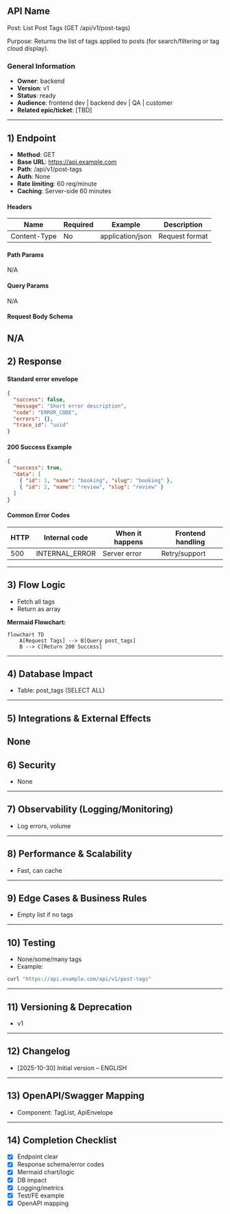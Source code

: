 ## API Name
Post: List Post Tags (GET /api/v1/post-tags)

Purpose: Returns the list of tags applied to posts (for search/filtering or tag cloud display).

### General Information
- **Owner**: backend
- **Version**: v1
- **Status**: ready
- **Audience**: frontend dev | backend dev | QA | customer
- **Related epic/ticket**: [TBD]
---
## 1) Endpoint
- **Method**: GET
- **Base URL**: https://api.example.com
- **Path**: /api/v1/post-tags
- **Auth**: None
- **Rate limiting**: 60 req/minute
 - **Caching**: Server-side 60 minutes

#### Headers
| Name         | Required | Example            | Description        |
|--------------|----------|--------------------|--------------------|
| Content-Type | No       | application/json   | Request format     |

#### Path Params
N/A
#### Query Params
N/A
#### Request Body Schema
N/A
---
## 2) Response
#### Standard error envelope
```json
{
  "success": false,
  "message": "Short error description",
  "code": "ERROR_CODE",
  "errors": {},
  "trace_id": "uuid"
}
```
#### 200 Success Example
```json
{
  "success": true,
  "data": [
    { "id": 1, "name": "booking", "slug": "booking" },
    { "id": 2, "name": "review", "slug": "review" }
  ]
}
```
#### Common Error Codes
| HTTP | Internal code    | When it happens      | Frontend handling |
|------|------------------|----------------------|-------------------|
| 500  | INTERNAL_ERROR   | Server error         | Retry/support     |
---
## 3) Flow Logic
- Fetch all tags
- Return as array

**Mermaid Flowchart:**
```mermaid
flowchart TD
    A[Request Tags] --> B[Query post_tags]
    B --> C[Return 200 Success]
```
---
## 4) Database Impact
- Table: post_tags (SELECT ALL)
---
## 5) Integrations & External Effects
None
---
## 6) Security
- None
---
## 7) Observability (Logging/Monitoring)
- Log errors, volume
---
## 8) Performance & Scalability
- Fast, can cache
---
## 9) Edge Cases & Business Rules
- Empty list if no tags
---
## 10) Testing
- None/some/many tags
- Example:
```bash
curl "https://api.example.com/api/v1/post-tags"
```
---
## 11) Versioning & Deprecation
- v1
---
## 12) Changelog
- [2025-10-30] Initial version – ENGLISH
---
## 13) OpenAPI/Swagger Mapping
- Component: TagList, ApiEnvelope
---
## 14) Completion Checklist
- [x] Endpoint clear
- [x] Response schema/error codes
- [x] Mermaid chart/logic
- [x] DB impact
- [x] Logging/metrics
- [x] Test/FE example
- [x] OpenAPI mapping
